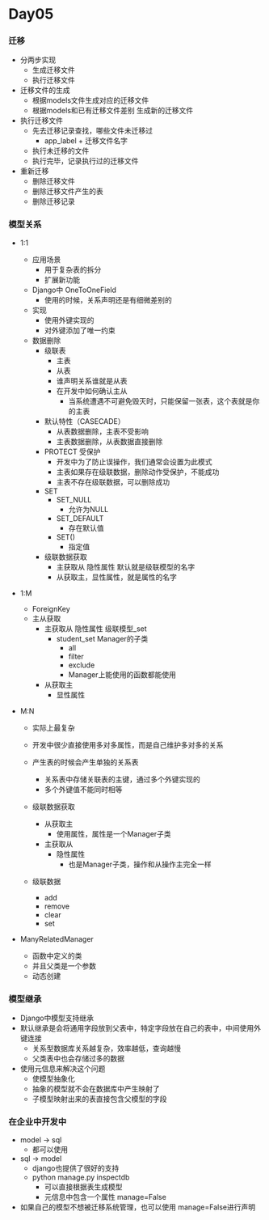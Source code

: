 # Day05







### 迁移

- 分两步实现
  - 生成迁移文件
  - 执行迁移文件
- 迁移文件的生成
  - 根据models文件生成对应的迁移文件
  - 根据models和已有迁移文件差别 生成新的迁移文件
- 执行迁移文件
  - 先去迁移记录查找，哪些文件未迁移过
    - app_label + 迁移文件名字
  - 执行未迁移的文件
  - 执行完毕，记录执行过的迁移文件
- 重新迁移
  - 删除迁移文件
  - 删除迁移文件产生的表
  - 删除迁移记录





### 模型关系

- 1:1

  - 应用场景
    - 用于复杂表的拆分
    - 扩展新功能
  - Django中 OneToOneField
    - 使用的时候，关系声明还是有细微差别的
  - 实现
    - 使用外键实现的
    - 对外键添加了唯一约束
  - 数据删除
    - 级联表
      - 主表
      - 从表
      - 谁声明关系谁就是从表
      - 在开发中如何确认主从
        - 当系统遭遇不可避免毁灭时，只能保留一张表，这个表就是你的主表
    - 默认特性（CASECADE）
      - 从表数据删除，主表不受影响
      - 主表数据删除，从表数据直接删除
    - PROTECT 受保护
      - 开发中为了防止误操作，我们通常会设置为此模式
      - 主表如果存在级联数据，删除动作受保护，不能成功
      - 主表不存在级联数据，可以删除成功
    - SET
      - SET_NULL
        - 允许为NULL
      - SET_DEFAULT
        - 存在默认值
      - SET()
        - 指定值
    - 级联数据获取
      - 主获取从 隐性属性  默认就是级联模型的名字
      - 从获取主，显性属性，就是属性的名字

- 1:M

  - ForeignKey
  - 主从获取
    - 主获取从  隐性属性  级联模型_set
      - student_set   Manager的子类
        - all
        - filter
        - exclude
        - Manager上能使用的函数都能使用
    - 从获取主
      - 显性属性

- M:N

  - 实际上最复杂

  - 开发中很少直接使用多对多属性，而是自己维护多对多的关系

  - 产生表的时候会产生单独的关系表

    - 关系表中存储关联表的主键，通过多个外键实现的
    - 多个外键值不能同时相等

  - 级联数据获取

    - 从获取主
      - 使用属性，属性是一个Manager子类
    - 主获取从
      - 隐性属性
        - 也是Manager子类，操作和从操作主完全一样

  - 级联数据

    - add
    - remove
    - clear
    - set

- ManyRelatedManager

  - 函数中定义的类
  - 并且父类是一个参数
  - 动态创建





### 模型继承

- Django中模型支持继承
- 默认继承是会将通用字段放到父表中，特定字段放在自己的表中，中间使用外键连接
  - 关系型数据库关系越复杂，效率越低，查询越慢
  - 父类表中也会存储过多的数据
- 使用元信息来解决这个问题
  - 使模型抽象化
  - 抽象的模型就不会在数据库中产生映射了
  - 子模型映射出来的表直接包含父模型的字段



### 在企业中开发中

- model -> sql
  - 都可以使用
- sql -> model
  - django也提供了很好的支持
  - python manage.py  inspectdb 
    - 可以直接根据表生成模型
    - 元信息中包含一个属性  manage=False
- 如果自己的模型不想被迁移系统管理，也可以使用 manage=False进行声明



